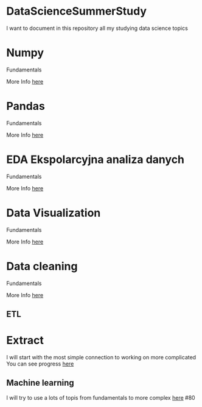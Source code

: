 # DataScienceSummerStudy
I want to document in this repository all my studying data science topics

# Numpy
Fundamentals

More Info [here](_numpy/_numpy.md)

# Pandas
Fundamentals

More Info [here](_pandas/_pandas.md)

# EDA Ekspolarcyjna analiza danych
Fundamentals

More Info [here](_EDA/_eda.md)

# Data Visualization
Fundamentals

More Info [here](_data_visualization/_data_visualization.md)

# Data cleaning
Fundamentals

More Info [here](data_cleaning/data_cleaning.md)

## ETL

# Extract
I will start with the most simple connection to working on more complicated 
You can see progress [here](_Etl/_simple/_simple.md)

## Machine learning 

I will try to use a lots of topis from fundamentals to more complex [here](_machine_learning)
#80
